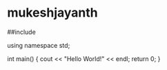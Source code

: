 # mukeshjayanth

##include <iostream>

using namespace std;

int main()
{
	cout << "Hello World!" << endl;
	return 0;
}
